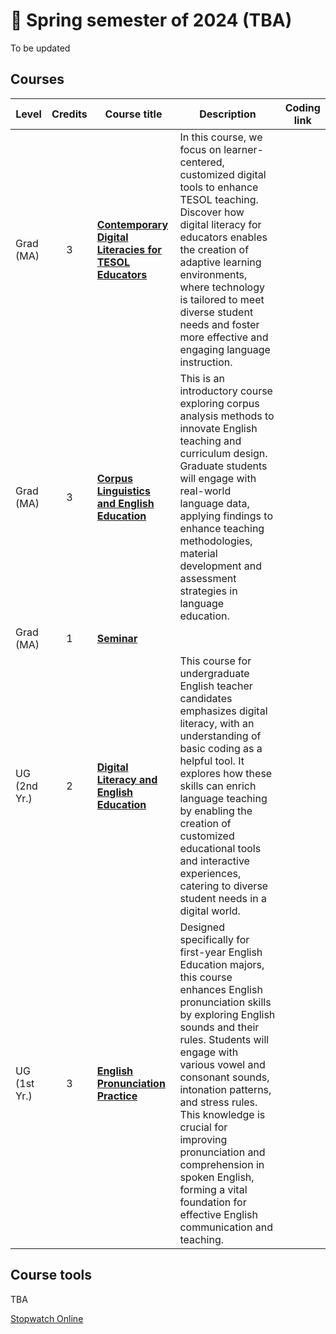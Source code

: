 # 🌱 Spring semester of 2024 (TBA)
To be updated
## Courses

|Level|Credits|Course title|Description|Coding link|
|---|:---:|---|---|---|
|Grad (MA)|3|**[Contemporary Digital Literacies for TESOL Educators](https://github.com/MK316/Spring2024/blob/main/DLTESOL/readme.md)** |In this course, we focus on learner-centered, customized digital tools to enhance TESOL teaching. Discover how digital literacy for educators enables the creation of adaptive learning environments, where technology is tailored to meet diverse student needs and foster more effective and engaging language instruction.||
|Grad (MA)|3|**[Corpus Linguistics and English Education](https://github.com/MK316/Spring2024/blob/main/Corpus/readme.md)** |This is an introductory course exploring corpus analysis methods to innovate English teaching and curriculum design. Graduate students will engage with real-world language data, applying findings to enhance teaching methodologies, material development and assessment strategies in language education.||
|Grad (MA)|1|**[Seminar](https://github.com/MK316/Spring2024/blob/main/Seminar/readme.md)**|||
|UG (2nd Yr.)|2|**[Digital Literacy and English Education](https://github.com/MK316/Spring2024/blob/main/DLEE/readme.md)**|This course for undergraduate English teacher candidates emphasizes digital literacy, with an understanding of basic coding as a helpful tool. It explores how these skills can enrich language teaching by enabling the creation of customized educational tools and interactive experiences, catering to diverse student needs in a digital world.||
|UG (1st Yr.)|3|**[English Pronunciation Practice](https://github.com/MK316/Spring2024/blob/main/Engpro/readme.md)**|Designed specifically for first-year English Education majors, this course enhances English pronunciation skills by exploring English sounds and their rules. Students will engage with various vowel and consonant sounds, intonation patterns, and stress rules. This knowledge is crucial for improving pronunciation and comprehension in spoken English, forming a vital foundation for effective English communication and teaching.||

## Course tools 
TBA

[Stopwatch Online](https://time-stuff.com/embed.html)
